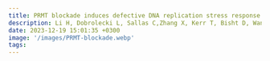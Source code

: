 ```yaml
---
title: PRMT blockade induces defective DNA replication stress response and synergizes with PARP inhibition
description: Li H, Dobrolecki L, Sallas C,Zhang X, Kerr T, Bisht D, Wang Y, Awasthi S, Kaundal B, Wu S, Peng W, Mendillo M, Lu Y, Jeter C, Peng G, Liu J, Westin S, Sood A, Lewis M, Das J*, Yi S, Bedford M, McGrail D*,Sahni N | Cell Reports Medicine 2023
date: 2023-12-19 15:01:35 +0300
image: '/images/PRMT-blockade.webp'
tags: 
---
```

